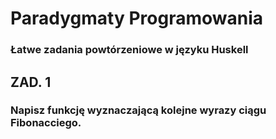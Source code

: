 # Paradygmaty Programowania
### Łatwe zadania powtórzeniowe w języku Huskell


## ZAD. 1
### Napisz funkcję wyznaczającą kolejne wyrazy ciągu Fibonacciego.

